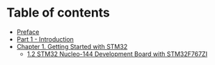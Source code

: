 # Table of contents

* [Preface](README.md)
* [Part 1 - Introduction](Part1_Introduction/README.md)
* [Chapter 1. Getting Started with STM32](Part1_Introduction/01_Getting_Started_with_STM32/README.md)
  * [1.2 STM32 Nucleo-144 Development Board with STM32F767ZI](Part1_Introduction/01_Getting_Started_with_STM32/02_Nucleo-144_STM32F767ZI.md)
